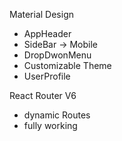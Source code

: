 Material Design
* AppHeader
* SideBar -> Mobile
* DropDwonMenu
* Customizable Theme
* UserProfile

React Router V6
* dynamic Routes
* fully working
